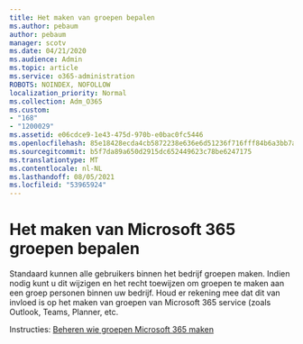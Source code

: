 ```yaml
---
title: Het maken van groepen bepalen
ms.author: pebaum
author: pebaum
manager: scotv
ms.date: 04/21/2020
ms.audience: Admin
ms.topic: article
ms.service: o365-administration
ROBOTS: NOINDEX, NOFOLLOW
localization_priority: Normal
ms.collection: Adm_O365
ms.custom:
- "168"
- "1200029"
ms.assetid: e06cdce9-1e43-475d-970b-e0bac0fc5446
ms.openlocfilehash: 85e18428ecda4cb5872238e636e6d51236f716fff84b6a3bb7a84e97eca3bdf8
ms.sourcegitcommit: b5f7da89a650d2915dc652449623c78be6247175
ms.translationtype: MT
ms.contentlocale: nl-NL
ms.lasthandoff: 08/05/2021
ms.locfileid: "53965924"
---
```

# <a name="control-creation-of-microsoft-365-groups"></a>Het maken van Microsoft 365 groepen bepalen

Standaard kunnen alle gebruikers binnen het bedrijf groepen maken. Indien nodig kunt u dit wijzigen en het recht toewijzen om groepen te maken aan een groep personen binnen uw bedrijf. Houd er rekening mee dat dit van invloed is op het maken van groepen van Microsoft 365 service (zoals Outlook, Teams, Planner, etc.
  
Instructies: [Beheren wie groepen Microsoft 365 maken](https://docs.microsoft.com/microsoft-365/admin/create-groups/manage-creation-of-groups)
